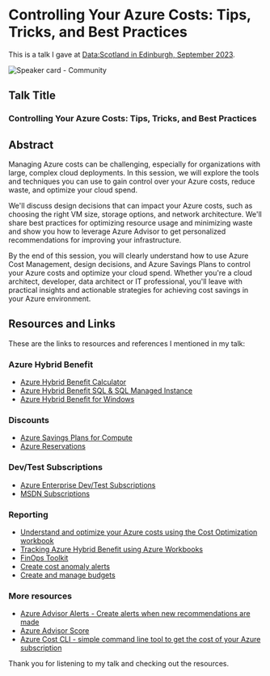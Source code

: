 # Controlling Your Azure Costs: Tips, Tricks, and Best Practices

This is a talk I gave at [Data:Scotland in Edinburgh, September 2023](https://www.datascotland.org/).

![Speaker card - Community](https://github.com/weeyin83/Presentations/assets/13692824/fa1ff6cc-1559-473d-bf5c-bfdf23ced790)


## Talk Title

### Controlling Your Azure Costs: Tips, Tricks, and Best Practices

## Abstract

Managing Azure costs can be challenging, especially for organizations with large, complex cloud deployments. In this session, we will explore the tools and techniques you can use to gain control over your Azure costs, reduce waste, and optimize your cloud spend.

We'll discuss design decisions that can impact your Azure costs, such as choosing the right VM size, storage options, and network architecture. We'll share best practices for optimizing resource usage and minimizing waste and show you how to leverage Azure Advisor to get personalized recommendations for improving your infrastructure.

By the end of this session, you will clearly understand how to use Azure Cost Management, design decisions, and Azure Savings Plans to control your Azure costs and optimize your cloud spend. Whether you're a cloud architect, developer, data architect or IT professional, you'll leave with practical insights and actionable strategies for achieving cost savings in your Azure environment.

## Resources and Links

These are the links to resources and references I mentioned in my talk:

### Azure Hybrid Benefit
- [Azure Hybrid Benefit Calculator](https://azure.microsoft.com/pricing/hybrid-benefit/#calculator)
- [Azure Hybrid Benefit SQL & SQL Managed Instance](https://learn.microsoft.com/azure/azure-sql/azure-hybrid-benefit?view=azuresql&tabs=azure-portal)
- [Azure Hybrid Benefit for Windows](https://learn.microsoft.com/windows-server/get-started/azure-hybrid-benefit)

### Discounts
- [Azure Savings Plans for Compute](https://azure.microsoft.com/pricing/offers/savings-plan-compute/)
- [Azure Reservations](https://learn.microsoft.com/azure/cost-management-billing/reservations/save-compute-costs-reservations)
### Dev/Test Subscriptions
- [Azure Enterprise Dev/Test Subscriptions](https://azure.microsoft.com/en-us/pricing/offers/ms-azr-0148p/)
- [MSDN Subscriptions](https://visualstudio.microsoft.com/subscriptions/)

### Reporting
- [Understand and optimize your Azure costs using the Cost Optimization workbook](https://learn.microsoft.com/azure/advisor/advisor-cost-optimization-workbook)
- [Tracking Azure Hybrid Benefit using Azure Workbooks](https://techcommunity.microsoft.com/t5/healthcare-and-life-sciences/tracking-azure-hybrid-benefit-using-azure-workbooks/ba-p/3798857)
- [FinOps Toolkit](https://github.com/microsoft/finops-toolkit)
- [Create cost anomaly alerts](https://learn.microsoft.com/azure/cost-management-billing/understand/analyze-unexpected-charges)
- [Create and manage budgets](https://learn.microsoft.com/azure/cost-management-billing/costs/tutorial-acm-create-budgets)

### More resources
- [Azure Advisor Alerts - Create alerts when new recommendations are made](https://youtu.be/Clo1LYToIiE)
- [Azure Advisor Score](https://www.youtube.com/watch?v=ZvenYdaXOL8)
- [Azure Cost CLI - simple command line tool to get the cost of your Azure subscription](https://github.com/mivano/azure-cost-cli)

Thank you for listening to my talk and checking out the resources.
